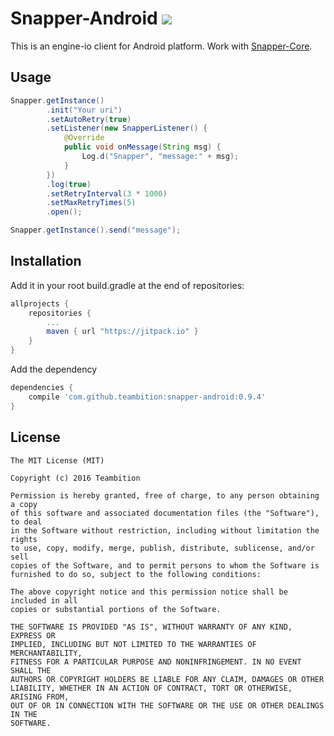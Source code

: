 # Snapper-Android [![](https://jitpack.io/v/teambition/snapper-android.svg)](https://jitpack.io/#teambition/snapper-android)

This is an engine-io client for Android platform. Work with [Snapper-Core](https://github.com/teambition/snapper-core).

## Usage

```java
Snapper.getInstance()
        .init("Your uri")
        .setAutoRetry(true)
        .setListener(new SnapperListener() {
            @Override
            public void onMessage(String msg) {
                Log.d("Snapper", "message:" + msg);
            }
        })
        .log(true)
        .setRetryInterval(3 * 1000)
        .setMaxRetryTimes(5)
        .open();

Snapper.getInstance().send("message");
```

## Installation

Add it in your root build.gradle at the end of repositories:
```gradle
allprojects {
	repositories {
		...
		maven { url "https://jitpack.io" }
	}
}
```
Add the dependency
```gradle
dependencies {
    compile 'com.github.teambition:snapper-android:0.9.4'
}
```

## License

    The MIT License (MIT)

    Copyright (c) 2016 Teambition

    Permission is hereby granted, free of charge, to any person obtaining a copy
    of this software and associated documentation files (the "Software"), to deal
    in the Software without restriction, including without limitation the rights
    to use, copy, modify, merge, publish, distribute, sublicense, and/or sell
    copies of the Software, and to permit persons to whom the Software is
    furnished to do so, subject to the following conditions:

    The above copyright notice and this permission notice shall be included in all
    copies or substantial portions of the Software.

    THE SOFTWARE IS PROVIDED "AS IS", WITHOUT WARRANTY OF ANY KIND, EXPRESS OR
    IMPLIED, INCLUDING BUT NOT LIMITED TO THE WARRANTIES OF MERCHANTABILITY,
    FITNESS FOR A PARTICULAR PURPOSE AND NONINFRINGEMENT. IN NO EVENT SHALL THE
    AUTHORS OR COPYRIGHT HOLDERS BE LIABLE FOR ANY CLAIM, DAMAGES OR OTHER
    LIABILITY, WHETHER IN AN ACTION OF CONTRACT, TORT OR OTHERWISE, ARISING FROM,
    OUT OF OR IN CONNECTION WITH THE SOFTWARE OR THE USE OR OTHER DEALINGS IN THE
    SOFTWARE.
